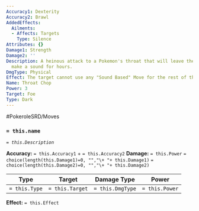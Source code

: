 ```yaml
---
Accuracy1: Dexterity
Accuracy2: Brawl
AddedEffects:
  Ailments:
  - Affects: Targets
    Type: Silence
Attributes: {}
Damage1: Strength
Damage2: ''
Description: A heinous attack to a Pokemon's throat that will leave them unable to
  make a sound for hours.
DmgType: Physical
Effect: The target cannot use any "Sound Based" Move for the rest of the scene.
Name: Throat Chop
Power: 3
Target: Foe
Type: Dark
---
```


#PokeroleSRD/Moves

### `= this.name` 
*`= this.Description`*

**Accuracy:** `= this.Accuracy1` + `= this.Accuracy2`
**Damage:** `= this.Power` `= choice(length(this.Damage1)=0, "","\+ "+ this.Damage1)` `= choice(length(this.Damage2)=0, "","\+ "+ this.Damage2)`

| Type          | Target          | Damage Type          | Power          |
| ------------- | --------------- | ---------------- | -------------- |
| `= this.Type` | `= this.Target` | `= this.DmgType` | `= this.Power` | 

**Effect:** `= this.Effect`